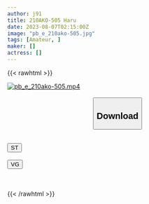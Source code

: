 ```yaml
---
author: j91
title: 210AKO-505 Haru
date: 2023-08-07T02:15:00Z
image: "pb_e_210ako-505.jpg"
tags: [Amateur, ]
maker: []
actress: []
---
```



{{< rawhtml >}}

<div class="video" data-videoid="Kyq6zxyL16h0OLm">
    <a href="javascript:;">
        <img src="https://my.j91.asia/posts/pb_e_210ako-505/pb_e_210ako-505.jpg" width="WIDTH" height="HEIGHT" alt="pb_e_210ako-505.mp4" loading="lazy">
    </a>
</div>

<script type="text/javascript" src="https://j91.asia/asset/on-demand-st.js"></script>

<br>
  <link rel="stylesheet" href="https://j91.asia/asset/bs5.css">
  
  <center>
  <button class="btn btn-primary" type="button" data-bs-toggle="collapse" data-bs-target=".multi-collapse" aria-expanded="false" aria-controls="multiCollapseExample1 multiCollapseExample2"><h2>Download</h2></button></center>
</p>
<div class="row">
  <div class="col">
    <div class="collapse multi-collapse" id="multiCollapseExample1">
      <div class="card card-body">
	      	      <br>
<div class="buttons">  
<a href="https://streamtape.to/v/Kyq6zxyL16h0OLm"><button class="btn-hover color-3"><i class="fa fa-download"></i> ST</button></a></div>
    </div>
  </div>
</div>
  <div class="col">
    <div class="collapse multi-collapse" id="multiCollapseExample2">
      <div class="card card-body">
	      <br>
<div class="buttons">
    <a href="https://vgembed.com/v/27BaOn7R3p5MDXm"><button class="btn-hover color-9"><i class="fa fa-download"></i> VG</button></a></div>
<br><br>
      </div>
    </div>
  </div>
</div>

{{< /rawhtml >}}